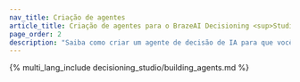 ```yaml
---
nav_title: Criação de agentes
article_title: Criação de agentes para o BrazeAI Decisioning <sup>StudioTM</sup> 
page_order: 2
description: "Saiba como criar um agente de decisão de IA para que você possa automatizar a experimentação personalizada e otimizar os resultados, como conversões, retenção ou receita, sem testes A/B manuais."
---
```


{% multi_lang_include decisioning_studio/building_agents.md %}
